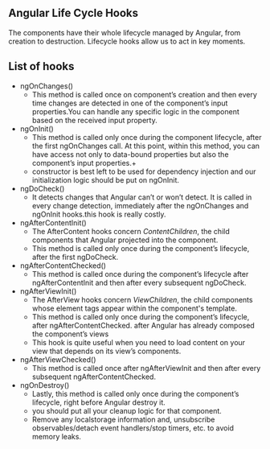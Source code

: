 ## Angular Life Cycle Hooks
The components have their whole lifecycle managed by Angular, from creation to destruction. Lifecycle hooks allow us to act in key moments.
## List of hooks
- ngOnChanges()  
  - This method is called once on component’s creation and then every time changes are detected in one of the component’s input properties.You can handle any specific logic in the component based on the received input property.
- ngOnInit()  
  - This method is called only once during the component lifecycle, after the first ngOnChanges call. At this point, within this method, you can have access not only to data-bound properties but also the component’s input properties.+
  - constructor is best left to be used for dependency injection and our initialization logic should be put on ngOnInit.
- ngDoCheck()
  -  It detects changes that Angular can’t or won’t detect. It is called in every change detection, immediately after the ngOnChanges and ngOnInit hooks.this hook is really costly.
- ngAfterContentInit()
  - The AfterContent hooks concern _ContentChildren_, the child components that Angular projected into the component.
  - This method is called only once during the component’s lifecycle, after the first ngDoCheck.
- ngAfterContentChecked()
  - This method is called once during the component’s lifecycle after ngAfterContentInit and then after every subsequent ngDoCheck.
- ngAfterViewInit()
  - The AfterView hooks concern _ViewChildren_, the child components whose element tags appear within the component's template.
  - This method is called only once during the component’s lifecycle, after ngAfterContentChecked. after Angular has already composed the component’s views 
  - This hook is quite useful when you need to load content on your view that depends on its view’s components.
- ngAfterViewChecked()
  - This method is called once after ngAfterViewInit and then after every subsequent ngAfterContentChecked. 
- ngOnDestroy()
  - Lastly, this method is called only once during the component’s lifecycle, right before Angular destroy it. 
  - you should put all your cleanup logic for that component. 
  - Remove any localstorage information and, unsubscribe observables/detach event handlers/stop timers, etc. to avoid memory leaks.
